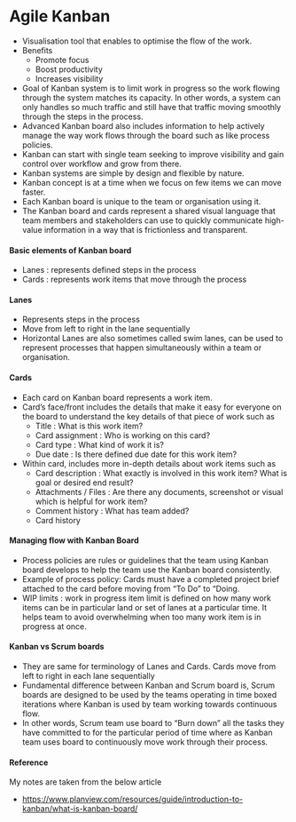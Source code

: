 # Agile Kanban

- Visualisation tool that enables to optimise the flow of the work.
- Benefits
    - Promote focus
    - Boost productivity
    - Increases visibility
- Goal of Kanban system is to limit work in progress so the work flowing through the system matches its capacity. In other words, a system can only handles so much traffic and still have that traffic moving smoothly through the steps in the process.
- Advanced Kanban board also includes information to help actively manage the way work flows through the board such as like process policies.
- Kanban can start with single team seeking to improve visibility and gain control over workflow and grow from there.
- Kanban systems are simple by design and flexible by nature.
- Kanban concept is at a time when we focus on few items we can move faster.
- Each Kanban board is unique to the team or organisation using it.
- The Kanban board and cards represent a shared visual language that team members and stakeholders can use to quickly communicate high-value information in a way that is frictionless and transparent.


#### Basic elements of Kanban board
- Lanes : represents defined steps in the process
- Cards : represents work items that move through the process


#### Lanes
- Represents steps in the process
- Move from left to right in the lane sequentially
- Horizontal Lanes are also sometimes called swim lanes, can be used to represent processes that happen simultaneously within a team or organisation.


#### Cards
- Each card on Kanban board represents a work item.
- Card’s face/front includes the details that make it easy for everyone on the board to understand the key details of that piece of work such as 
    - Title : What is this work item?
    - Card assignment : Who is working on this card?
    - Card type : What kind of work it is?
    - Due date : Is there defined due date for this work item?
- Within card, includes more in-depth details about work items such as 
    - Card description : What exactly is involved in this work item? What is goal or desired end result?
    - Attachments / Files : Are there any documents, screenshot or visual which is helpful for work item?
    - Comment history : What has team added?
    - Card history

#### Managing flow with Kanban Board
- Process policies are rules or guidelines that the team using Kanban board develops to help the team use the Kanban board consistently.
- Example of process policy: Cards must have a completed project brief attached to the card before moving from “To Do” to “Doing.
- WIP limits : work in progress item limit is defined on how many work items can be in particular land or set of lanes at a particular time. It helps team to avoid overwhelming when too many work item is in progress at once.

#### Kanban vs Scrum boards
- They are same for terminology of Lanes and Cards. Cards move from left to right in each lane sequentially
- Fundamental difference between Kanban and Scrum board is, Scrum boards are designed to be used by the teams operating in time boxed iterations where Kanban is used by team working towards continuous flow.
- In other words, Scrum team use board to “Burn down” all the tasks they have committed to for the particular period of time where as Kanban team uses board to continuously move work through their process.

#### Reference
My notes are taken from the below article 
- https://www.planview.com/resources/guide/introduction-to-kanban/what-is-kanban-board/
